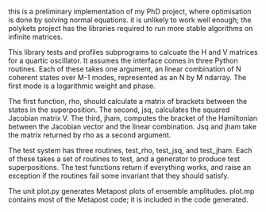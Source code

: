 this is a preliminary implementation of my PhD project, where optimisation is done by solving normal equations.  it is unlikely to work well enough; the polykets project has the libraries required to run more stable algorithms on infinite matrices.

This library tests and profiles subprograms to calcuate the H and V matrices for a quartic oscillator.  It assumes the interface comes in three Python routines.  Each of these takes one argument, an linear combination of N coherent states over M-1 modes, represented as an N by M ndarray.  The first mode is a logarithmic weight and phase.

The first function, rho, should calculate a matrix of brackets between the states in the superposition.  The second, jsq, calculates the squared Jacobian matrix V.  The third, jham, computes the bracket of the Hamiltonian between the Jacobian vector and the linear combination.  Jsq and jham take the matrix returned by rho as a second argument.

The test system has three routines, test_rho, test_jsq, and test_jham.  Each of these takes a set of routines to test, and a generator to produce test superpositions.  The test functions return if everything works, and raise an exception if the routines fail some invariant that they should satisfy.

The unit plot.py generates Metapost plots of ensemble amplitudes.  plot.mp contains most of the Metapost code; it is included in the code generated.